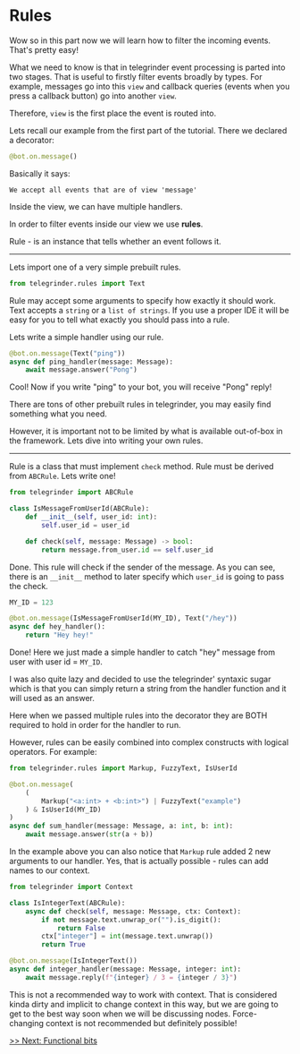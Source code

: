 # Rules

Wow so in this part now we will learn how to filter the incoming events. That's pretty easy!

What we need to know is that in telegrinder event processing is parted into two stages. That is useful to firstly filter events broadly by types. For example, messages go into this `view` and callback queries (events when you press a callback button) go into another `view`.

Therefore, `view` is the first place the event is routed into.

Lets recall our example from the first part of the tutorial. There we declared a decorator:

```python
@bot.on.message()
```

Basically it says:

```
We accept all events that are of view 'message'
```

Inside the view, we can have multiple handlers.

In order to filter events inside our view we use **rules**.

Rule - is an instance that tells whether an event follows it.

---

Lets import one of a very simple prebuilt rules.

```python
from telegrinder.rules import Text
```

Rule may accept some arguments to specify how exactly it should work. Text accepts a `string` or a `list of strings`. If you use a proper IDE it will be easy for you to tell what exactly you should pass into a rule.

Lets write a simple handler using our rule.

```python
@bot.on.message(Text("ping"))
async def ping_handler(message: Message):
    await message.answer("Pong")
```

Cool! Now if you write "ping" to your bot, you will receive "Pong" reply!

There are tons of other prebuilt rules in telegrinder, you may easily find something what you need.

However, it is important not to be limited by what is available out-of-box in the framework. Lets dive into writing your own rules.

---

Rule is a class that must implement `check` method. Rule must be derived from `ABCRule`. Lets write one!

```python
from telegrinder import ABCRule

class IsMessageFromUserId(ABCRule):
    def __init__(self, user_id: int):
        self.user_id = user_id

    def check(self, message: Message) -> bool:
        return message.from_user.id == self.user_id
```

Done. This rule will check if the sender of the message. As you can see, there is an `__init__` method to later specify which `user_id` is going to pass the check.

```python
MY_ID = 123

@bot.on.message(IsMessageFromUserId(MY_ID), Text("/hey"))
async def hey_handler():
    return "Hey hey!"
```

Done! Here we just made a simple handler to catch "hey" message from user with user id = `MY_ID`.

I was also quite lazy and decided to use the telegrinder' syntaxic sugar which is that you can simply return a string from the handler function and it will used as an answer.

Here when we passed multiple rules into the decorator they are BOTH required to hold in order for the handler to run.

However, rules can be easily combined into complex constructs with logical operators. For example:

```python
from telegrinder.rules import Markup, FuzzyText, IsUserId

@bot.on.message(
    (
        Markup("<a:int> + <b:int>") | FuzzyText("example")
    ) & IsUserId(MY_ID)
)
async def sum_handler(message: Message, a: int, b: int):
    await message.answer(str(a + b))
```

In the example above you can also notice that `Markup` rule added 2 new arguments to our handler. Yes, that is actually possible - rules can add names to our context.

```python
from telegrinder import Context

class IsIntegerText(ABCRule):
    async def check(self, message: Message, ctx: Context):
        if not message.text.unwrap_or("").is_digit():
            return False
        ctx["integer"] = int(message.text.unwrap())
        return True

@bot.on.message(IsIntegerText())
async def integer_handler(message: Message, integer: int):
    await message.reply(f"{integer} / 3 = {integer / 3}")
```

This is not a recommended way to work with context. That is considered kinda dirty and implicit to change context in this way, but we are going to get to the best way soon when we will be discussing nodes. Force-changing context is not recommended but definitely possible!

[>> Next: Functional bits](3_functional_bits.md)

